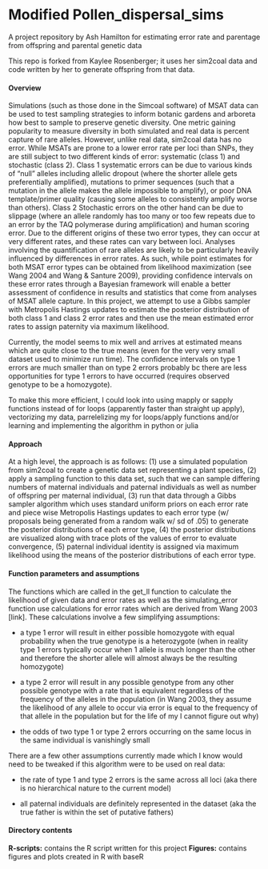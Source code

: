 # Modified Pollen_dispersal_sims
A project repository by Ash Hamilton for estimating error rate and parentage from offspring and parental genetic data

This repo is forked from Kaylee Rosenberger; it uses her sim2coal data and code written by her to generate offspring from that data. 


#### Overview
Simulations (such as those done in the Simcoal software) of MSAT data can be used to test sampling strategies to inform botanic gardens and arboreta how best to sample to preserve genetic diversity. One metric gaining popularity to measure diversity in both simulated and real data is percent capture of rare alleles. However, unlike real data, sim2coal data has no error. While MSATs are prone to a lower error rate per loci than SNPs, they are still subject to two different kinds of error: systematic (class 1) and stochastic (class 2). Class 1 systematic errors can be due to various kinds of “null” alleles including allelic dropout (where the shorter allele gets preferentially amplified), mutations to primer sequences (such that a mutation in the allele makes the allele impossible to amplify), or poor DNA template/primer quality (causing some alleles to consistently amplify worse than others). Class 2 Stochastic errors on the other hand can be due to slippage (where an allele randomly has too many or too few repeats due to an error by the TAQ polymerase during amplification) and human scoring error. Due to the different origins of these two error types, they can occur at very different rates, and these rates can vary between loci. Analyses involving the quantification of rare alleles are likely to be particularly heavily influenced by differences in error rates. As such, while point estimates for both MSAT error types can be obtained from likelihood maximization (see Wang 2004 and Wang & Santure 2009), providing confidence intervals on these error rates through a Bayesian framework will enable a better assessment of confidence in results and statistics that come from analyses of MSAT allele capture. In this project, we attempt to use a Gibbs sampler with Metropolis Hastings updates to estimate the posterior distribution of both class 1 and class 2 error rates and then use the mean estimated error rates to assign paternity via maximum likelihood. 

Currently, the model seems to mix well and arrives at estimated means which are quite close to the true means (even for the very very small dataset used to minimize run time). The confidence intervals on type 1 errors are much smaller than on type 2 errors probably bc there are less opportunities for type 1 errors to have occurred (requires observed genotype to be a homozygote).

To make this more efficient, I could look into using mapply or sapply functions instead of for loops (apparently faster than straight up apply), vectorizing my data, parrelelizing my for loops/apply functions and/or learning and implementing the algorithm in python or julia 

#### Approach
At a high level, the approach is as follows: (1) use a simulated population from sim2coal to create a genetic data set representing a plant species, (2) apply a sampling function to this data set, such that we can sample differing numbers of maternal individuals and paternal individuals as well as number of offspring per maternal individual, (3) run that data through a Gibbs sampler algorithm which uses standard uniform priors on each error rate and piece wise Metropolis Hastings updates to each error type (w/ proposals being generated from a random walk w/ sd of .05) to generate the posterior distributions of each error type, (4) the posterior distributions are visualized along with trace plots of the values of error to evaluate convergence, (5) paternal individual identity is assigned via maximum likelihood using the means of the posterior distributions of each error type.

#### Function parameters and assumptions
The functions which are called in the get_ll function to calculate the likelihood of given data and error rates as well as the simulating_error function use calculations for error rates which are derived from Wang 2003 [link]. These calculations involve a few simplifying assumptions:

* a type 1 error will result in either possible homozygote with equal probability when the true genotype is a heterozygote (when in reality type 1 errors typically occur when 1 allele is much longer than the other and therefore the shorter allele will almost always be the resulting homozygote)

* a type 2 error will result in any possible genotype from any other possible genotype with a rate that is equivalent regardless of the frequency of the alleles in the population (in Wang 2003, they assume the likelihood of any allele to occur via error is equal to the frequency of that allele in the population but for the life of my I cannot figure out why)

* the odds of two type 1 or type 2 errors occurring on the same locus in the same individual is vanishingly small

There are a few other assumptions currently made which I know would need to be tweaked if this algorithm were to be used on real data:

* the rate of type 1 and type 2 errors is the same across all loci (aka there is no hierarchical nature to the current model)

* all paternal individuals are definitely represented in the dataset (aka the true father is within the set of putative fathers)

#### Directory contents
**R-scripts:** contains the R script written for this project
**Figures:** contains figures and plots created in R with baseR